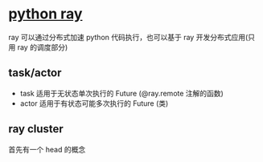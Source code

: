 # [python ray](/2022/05/python_ray.md)

ray 可以通过分布式加速 python 代码执行，也可以基于 ray 开发分布式应用(只用 ray 的调度部分)

## task/actor

- task  适用于无状态单次执行的 Future (@ray.remote 注解的函数)
- actor 适用于有状态可能多次执行的 Future (类)

## ray cluster

首先有一个 head 的概念
